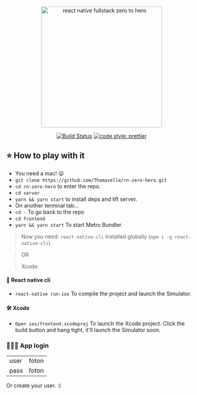 <br>
<p align="center">
  <img src="https://user-images.githubusercontent.com/15015324/46561262-479b2180-c8cd-11e8-9b43-f5f6e59f8f48.png" alt="react native fullstack zero to hero" width="320" />
</p>
<p align="center">
  <a href="https://travis-ci.org/Thomazella/rn-zero-hero"><img src="https://img.shields.io/travis/Thomazella/rn-zero-hero/master.svg?style=flat-square" alt="Build Status" /></a>
  <a href="https://github.com/prettier/prettier">
    <img alt="code style: prettier" src="https://img.shields.io/badge/code_style-prettier-ff69b4.svg?style=flat-square">
  </a>
</p>

## ⭐️ How to play with it

- You need a mac! 😛
- `git clone https://github.com/Thomazella/rn-zero-hero.git`
- `cd rn-zero-hero` to enter the repo.
- `cd server`
- `yarn && yarn start` to install deps and lift server.
-  On another terminal tab...
- `cd -` To go back to the repo
- `cd frontend`
- `yarn && yarn start` To start Metro Bundler.

>Now you need: `react-native-cli` installed globally (`npm i -g react-native-cli`)

>OR

>Xcode.

#### 🤖  React native cli

- `react-native run-ios` To compile the project and launch the Simulator.

#### 🛠  Xcode

- `Open ios/frontend.xcodeproj` To launch the Xcode project. Click the build button and hang tight, it'll launch the Simulator soon.

### 👩🏻‍💻 App login
|  |  |
|--|--|
|user| foton |
|pass| foton |

Or create your user. :)
